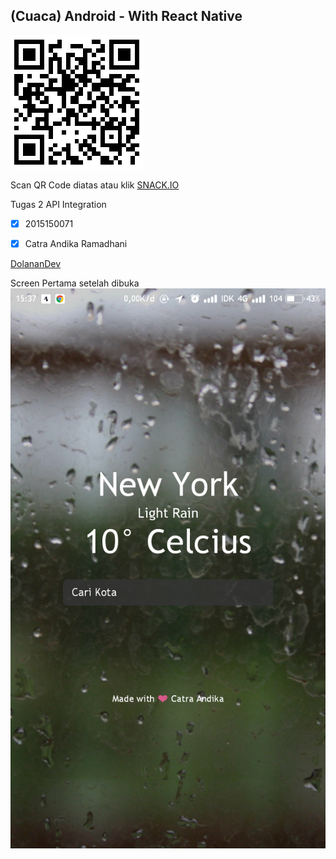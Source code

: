 ## (Cuaca) Android - With React Native

![ScanHere](https://github.com/ctrndk/Cuaca/blob/master/scan.png)


Scan QR Code diatas atau klik [SNACK.IO](https://snack.expo.io/@ctrndk/cuaca)

Tugas 2 API Integration
- [x] 2015150071
- [x] Catra Andika Ramadhani


[DolananDev](http://dolanandev.com)


Screen Pertama setelah dibuka
![SS1](https://github.com/ctrndk/Cuaca/blob/master/Screenshot_2018-12-20-15-37-48-135_host.exp.exponent.png)
